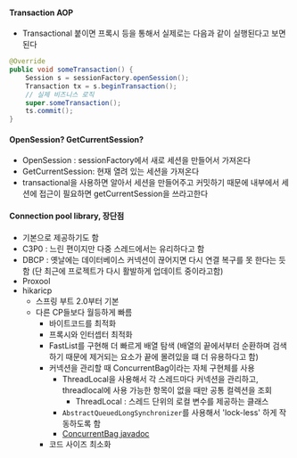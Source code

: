 #### Transaction AOP
* Transactional 붙이면 프록시 등을 통해서 실제로는 다음과 같이 실행된다고 보면된다
```java
@Override
public void someTransaction() {
    Session s = sessionFactory.openSession();
    Transaction tx = s.beginTransaction();
    // 실제 비즈니스 로직
    super.someTransaction();
    ts.commit();
}
```

#### OpenSession? GetCurrentSession?
* OpenSession : sessionFactory에서 새로 세션을 만들어서 가져온다
* GetCurrentSession: 현재 열려 있는 세션을 가져온다
* transactional을 사용하면 알아서 세션을 만들어주고 커밋하기 때문에 내부에서 세션에 접근이 필요하면 getCurrentSession을 쓰라고한다

#### Connection pool library, 장단점
* 기본으로 제공하기도 함
* C3P0 : 느린 편이지만 다중 스레드에서는 유리하다고 함
* DBCP : 옛날에는 데이터베이스 커넥션이 끊어지면 다시 연결 복구를 못 한다는 듯함 (단 최근에 프로젝트가 다시 활발하게 업데이트 중이라고함)
* Proxool
* hikaricp
  * 스프링 부트 2.0부터 기본 
  * 다른 CP들보다 월등하게 빠름
    * 바이트코드를 최적화
    * 프록시와 인터셉터 최적화
    * FastList를 구현해 더 빠르게 배열 탐색 (배열의 끝에서부터 순환하며 검색하기 때문에 제거되는 요소가 끝에 몰려있을 떄 더 유용하다고 함)
    * 커넥션을 관리할 때 ConcurrentBag이라는 자체 구현체를 사용
      * ThreadLocal을 사용해서 각 스레드마다 커넥션을 관리하고, threadlocal에 사용 가능한 항목이 없을 때만 공통 컬렉션을 조회
        * ThreadLocal : 스레드 단위의 로컬 변수를 제공하는 클래스
      * `AbstractQueuedLongSynchronizer`를 사용해서 'lock-less' 하게 작동하도록 함
      * [ConcurrentBag javadoc](https://www.javadoc.io/doc/com.zaxxer/HikariCP/2.6.1/com/zaxxer/hikari/util/ConcurrentBag.html)
    * 코드 사이즈 최소화